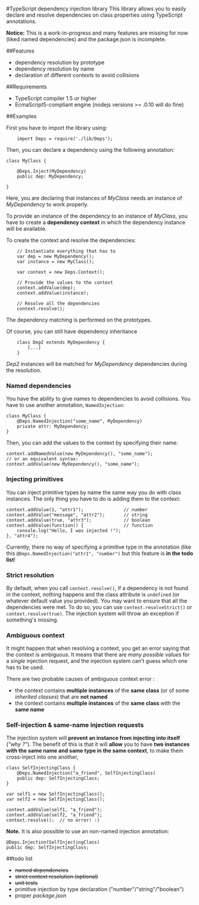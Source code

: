 #TypeScript dependency injection library
This library allows you to easily declare and resolve dependencies on class properties using
TypeScript annotations.

**Notice:** This is a work-in-progress and many features are missing for now (liked named dependencies) and the package.json is incomplete.

##Features

- dependency resolution by prototype
- dependency resolution by name
- declaration of different contexts to avoid collisions


##Requirements

 - TypeScript compiler 1.5 or higher
 - EcmaScript5-compliant engine (nodejs versions >= .0.10 will do fine)

##Examples

First you have to import the library using:
```
	import Deps = require('./lib/Deps');
```

Then, you can declare a dependency using the following annotation:
```
class MyClass {

	@Deps.Inject(MyDependency)
	public dep: MyDependency;

}
```
Here, you are declaring that instances of *MyClass* needs an instance of *MyDependency* to work properly.

To provide an instance of the dependency to an instance of *MyClass*, you have to
create a **dependency context** in which the dependency instance will be available.

To create the context and resolve the dependencies: 
```
	// Instantiate everything that has to
	var dep = new MyDependency();
	var instance = new MyClass();
	
	var context = new Deps.Context();
	
	// Provide the values to the context
	context.addValue(dep);
	context.addValue(instance);
	
	// Resolve all the dependencies
	context.resolve();
```
The dependency matching is performed on the prototypes.

Of course, you can still have dependency inheritance 
```
	class Dep2 extends MyDependency {
		[...]
	}
```	
*Dep2* instances will be matched for *MyDependency* dependencies during the resolution.

### Named dependencies
You have the ability to give names to dependencies to avoid collisions. You have to use another annotation, `NamedInjection`:
```
class MyClass {
	@Deps.NamedInjection("some_name", MyDependency)
	private attr: MyDependency;
}
```
Then, you can add the values to the context by specifying their name:
```
context.addNamedValue(new MyDependency(), "some_name");
// or an equivalent syntax:
context.addValue(new MyDependency(), "some_name");
```

### Injecting primitives
You can inject primitive types by name the same way you do with class instances.
The only thing you have to do is adding them to the context:
```
context.addValue(1, "attr1");				// number
context.addValue("message", "attr2");		// string
context.addValue(true, "attr3");			// boolean
context.addValue(function() {				// function
	console.log("Hello, I was injected !");
}, "attr4");
```
Currently, there no way of specifying a primitive type in the annotation (like this `@Deps.NamedInjection("attr1", "number")` but this feature is **in the todo list**!

### Strict resolution
By default, when you call `context.resolve()`, if a dependency is not found in the context, nothing happens and the class attribute is `undefined` (or whatever default value you provided).
You may want to ensure that all the dependencies were met. To do so, you can use `context.resolveStrict()` or `context.resolve(true)`. The injection system will throw an exception if something's missing.

### Ambiguous context
It might happen that when resolving a context, you get an error saying that the context is ambiguous. It means that there are *many possible values* for a *single* injection request, and the injection system can't guess which one has to be used.

There are two probable causes of ambiguous context error :

 - the context contains **multiple instances** of the **same class** (or of some _inherited classes_) that are **not named**
 - the context contains **multiple instances** of the **same class** with the **same name**

### Self-injection & same-name injection requests
The injection system will **prevent an instance from injecting into itself** (_"why ?"_).
The benefit of this is that it will **allow** you to have **two instances with the same name and same type in the same context**, to make them cross-inject into one another,
```
class SelfInjectingClass {
	@Deps.NamedInjection("a_friend", SelfInjectingClass)
	public dep: SelfInjectingClass;
}

var self1 = new SelfInjectingClass();
var self2 = new SelfInjectingClass();

context.addValue(self1, "a_friend");
context.addValue(self2, "a_friend");
context.resolve(); 	// no error! :)
```

**Note.** It is also possible to use an non-named injection annotation:
```
@Deps.Injection(SelfInjectingClass)
public dep: SelfInjectingClass;
```


##todo list

 - ~~named dependencies~~
 - ~~strict context resolution (optional)~~
 - ~~unit tests~~
 - primitive injection by type declaration ("number"/"string"/"boolean")
 - proper *package.json*